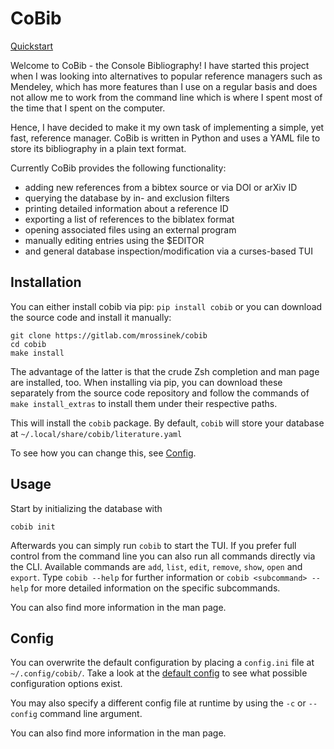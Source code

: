 # CoBib

[Quickstart](https://mrossinek.gitlab.io/programming/introducing-cobib/)

Welcome to CoBib - the Console Bibliography!
I have started this project when I was looking into alternatives to popular
reference managers such as Mendeley, which has more features than I use on a
regular basis and does not allow me to work from the command line which is
where I spent most of the time that I spent on the computer.

Hence, I have decided to make it my own task of implementing a simple, yet
fast, reference manager. CoBib is written in Python and uses a YAML file to
store its bibliography in a plain text format.

Currently CoBib provides the following functionality:
* adding new references from a bibtex source or via DOI or arXiv ID
* querying the database by in- and exclusion filters
* printing detailed information about a reference ID
* exporting a list of references to the biblatex format
* opening associated files using an external program
* manually editing entries using the $EDITOR
* and general database inspection/modification via a curses-based TUI

## Installation
You can either install cobib via pip: `pip install cobib` or you can download
the source code and install it manually:
```
git clone https://gitlab.com/mrossinek/cobib
cd cobib
make install
```
The advantage of the latter is that the crude Zsh completion and man page are
installed, too. When installing via pip, you can download these separately from
the source code repository and follow the commands of `make install_extras` to
install them under their respective paths.

This will install the `cobib` package. By default, `cobib` will store your
database at `~/.local/share/cobib/literature.yaml`

To see how you can change this, see [Config](#Config).


## Usage
Start by initializing the database with
```
cobib init
```
Afterwards you can simply run `cobib` to start the TUI.
If you prefer full control from the command line you can also run all commands
directly via the CLI. Available commands are `add`, `list`, `edit`, `remove`,
`show`, `open` and `export`. Type `cobib --help` for further information or
`cobib <subcommand> --help` for more detailed information on the specific
subcommands.

You can also find more information in the man page.


## Config
You can overwrite the default configuration by placing a `config.ini` file at
`~/.config/cobib/`. Take a look at the [default config](https://gitlab.com/mrossinek/cobib/blob/master/cobib/docs/default.ini) to see what possible
configuration options exist.

You may also specify a different config file at runtime by using the `-c` or
`--config` command line argument.

You can also find more information in the man page.
